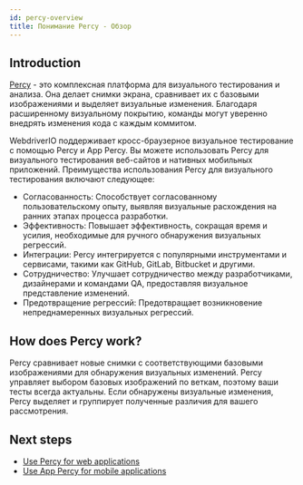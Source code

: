 ```yaml
---
id: percy-overview
title: Понимание Percy - Обзор 
---
```


## Introduction

[Percy](https://percy.io/?utm_source=webdriverio&utm_medium=partnered&utm_campaign=documentation) - это комплексная платформа для визуального тестирования и анализа. Она делает снимки экрана, сравнивает их с базовыми изображениями и выделяет визуальные изменения. Благодаря расширенному визуальному покрытию, команды могут уверенно внедрять изменения кода с каждым коммитом.

WebdriverIO поддерживает кросс-браузерное визуальное тестирование с помощью Percy и App Percy. Вы можете использовать Percy для визуального тестирования веб-сайтов и нативных мобильных приложений.
Преимущества использования Percy для визуального тестирования включают следующее:

- Согласованность: Способствует согласованному пользовательскому опыту, выявляя визуальные расхождения на ранних этапах процесса разработки.
- Эффективность: Повышает эффективность, сокращая время и усилия, необходимые для ручного обнаружения визуальных регрессий.
- Интеграции: Percy интегрируется с популярными инструментами и сервисами, такими как GitHub, GitLab, Bitbucket и другими.
- Сотрудничество: Улучшает сотрудничество между разработчиками, дизайнерами и командами QA, предоставляя визуальное представление изменений.
- Предотвращение регрессий: Предотвращает возникновение непреднамеренных визуальных регрессий.

## How does Percy work?

Percy сравнивает новые снимки с соответствующими базовыми изображениями для обнаружения визуальных изменений. Percy управляет выбором базовых изображений по веткам, поэтому ваши тесты всегда актуальны. Если обнаружены визуальные изменения, Percy выделяет и группирует полученные различия для вашего рассмотрения.

## Next steps

- [Use Percy for web applications](https://webdriver.io/docs/visual-testing/integrate-with-percy)
- [Use App Percy for mobile applications](https://webdriver.io/docs/visual-testing/integrate-with-app-percy)